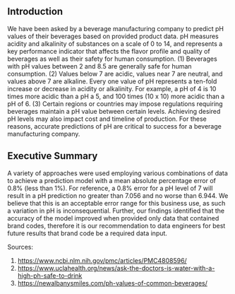 ## Introduction     

We have been asked by a beverage manufacturing company to predict pH values of their beverages based on provided product data. pH measures acidity and alkalinity of substances on a scale of 0 to 14, and represents a key performance indicator that affects the flavor profile and quality of beverages as well as their safety for human consumption. (1) Beverages with pH values between 2 and 8.5 are generally safe for human consumption. (2) Values below 7 are acidic, values near 7 are neutral, and values above 7 are alkaline. Every one value of pH represents a ten-fold increase or decrease in acidity or alkalinity. For example, a pH of 4 is 10 times more acidic than a pH a 5, and 100 times (10 x 10) more acidic than a pH of 6. (3) Certain regions or countries may impose regulations requiring beverages maintain a pH value between certain levels. Achieving desired pH levels may also impact cost and timeline of production. For these reasons, accurate predictions of pH are critical to success for a beverage manufacturing company. 

## Executive Summary   

A variety of approaches were used employing various combinations of data to achieve a prediction model with a mean absolute percentage error of 0.8% (less than 1%). For reference, a 0.8% error for a pH level of 7 will result in a pH prediction no greater than 7.056 and no worse than 6.944. We believe that this is an acceptable error range for this business use, as such a variation in pH is inconsequential. Further, our findings identified that the accuracy of the model improved when provided only data that contained brand codes, therefore it is our recommendation to data engineers for best future results that brand code be a required data input. 

Sources:
1. https://www.ncbi.nlm.nih.gov/pmc/articles/PMC4808596/
2. https://www.uclahealth.org/news/ask-the-doctors-is-water-with-a-high-ph-safe-to-drink
3. https://newalbanysmiles.com/ph-values-of-common-beverages/
